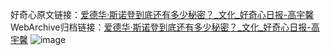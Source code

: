 好奇心原文链接：[爱德华·斯诺登到底还有多少秘密？_文化_好奇心日报-高宇馨](https://www.qdaily.com/articles/1560.html)
WebArchive归档链接：[爱德华·斯诺登到底还有多少秘密？_文化_好奇心日报-高宇馨](http://web.archive.org/web/20190623145931/https://www.qdaily.com/articles/1560.html)
![image](http://ww3.sinaimg.cn/large/007d5XDply1g3v4f8w7ubj30u0514npd)